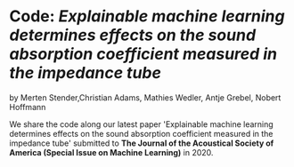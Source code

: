 # Code: *Explainable machine learning determines effects on the sound absorption coefficient measured in the impedance tube*

by Merten Stender,Christian Adams, Mathies Wedler, Antje Grebel, Nobert Hoffmann

We share the code along our latest paper 'Explainable machine learning determines effects on the sound absorption coefficient measured in the impedance tube' submitted to **The Journal of the Acoustical Society of America (Special Issue on Machine Learning)** in 2020. 
